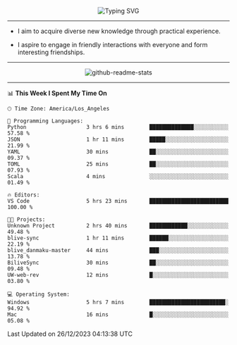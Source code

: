 <p align="center">
  <img src="https://readme-typing-svg.demolab.com?font=Fira+Code&weight=500&size=32&duration=2500&pause=1600&center=true&vCenter=true&random=false&width=1024&height=64&lines=Hi+there+%F0%9F%91%8B;I'm+delighted+you+could+make+it+here+%F0%9F%8E%89;I'm+Harry%2C+a+college+student+still+finding+my+way" alt="Typing SVG" />
</p>


---


- I aim to acquire diverse new knowledge through practical experience.

- I aspire to engage in friendly interactions with everyone and form interesting friendships.


---


<p align="center">
  <img src="https://github-readme-stats.vercel.app/api?username=Harry-Jing&show_icons=true" alt="github-readme-stats"/>
</p>


---

<!--START_SECTION:waka-->
📊 **This Week I Spent My Time On** 

```text
🕑︎ Time Zone: America/Los_Angeles

💬 Programming Languages: 
Python                   3 hrs 6 mins        ██████████████░░░░░░░░░░░   57.58 % 
JSON                     1 hr 11 mins        █████░░░░░░░░░░░░░░░░░░░░   21.99 % 
YAML                     30 mins             ██░░░░░░░░░░░░░░░░░░░░░░░   09.37 % 
TOML                     25 mins             ██░░░░░░░░░░░░░░░░░░░░░░░   07.93 % 
Scala                    4 mins              ░░░░░░░░░░░░░░░░░░░░░░░░░   01.49 % 

🔥 Editors: 
VS Code                  5 hrs 23 mins       █████████████████████████   100.00 % 

🐱‍💻 Projects: 
Unknown Project          2 hrs 40 mins       ████████████░░░░░░░░░░░░░   49.48 % 
blive-sync               1 hr 11 mins        ██████░░░░░░░░░░░░░░░░░░░   22.19 % 
blive_danmaku-master     44 mins             ███░░░░░░░░░░░░░░░░░░░░░░   13.78 % 
BiliveSync               30 mins             ██░░░░░░░░░░░░░░░░░░░░░░░   09.48 % 
UW-web-rev               12 mins             █░░░░░░░░░░░░░░░░░░░░░░░░   03.80 % 

💻 Operating System: 
Windows                  5 hrs 7 mins        ████████████████████████░   94.92 % 
Mac                      16 mins             █░░░░░░░░░░░░░░░░░░░░░░░░   05.08 % 
```


 Last Updated on 26/12/2023 04:13:38 UTC
<!--END_SECTION:waka-->
